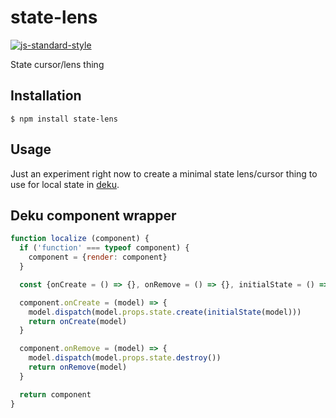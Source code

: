 
# state-lens

[![js-standard-style](https://img.shields.io/badge/code%20style-standard-brightgreen.svg?style=flat)](https://github.com/feross/standard)

State cursor/lens thing

## Installation

    $ npm install state-lens

## Usage

Just an experiment right now to create a minimal state lens/cursor thing to use for local state in [deku](https://github.com/dekujs/deku).

## Deku component wrapper

```javascript
function localize (component) {
  if ('function' === typeof component) {
    component = {render: component}
  }

  const {onCreate = () => {}, onRemove = () => {}, initialState = () => ({})} = component

  component.onCreate = (model) => {
    model.dispatch(model.props.state.create(initialState(model)))
    return onCreate(model)
  }

  component.onRemove = (model) => {
    model.dispatch(model.props.state.destroy())
    return onRemove(model)
  }

  return component
}
```
